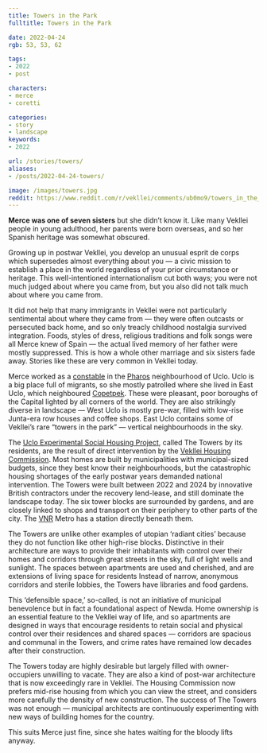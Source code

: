 ```yaml
---
title: Towers in the Park
fulltitle: Towers in the Park

date: 2022-04-24
rgb: 53, 53, 62

tags:
- 2022
- post

characters:
- merce
- coretti

categories:
- story
- landscape
keywords:
- 2022

url: /stories/towers/
aliases:
- /posts/2022-04-24-towers/

image: /images/towers.jpg
reddit: https://www.reddit.com/r/vekllei/comments/ub0mo9/towers_in_the_park/
---
```


**Merce was one of seven sisters** but she didn’t know it. Like many Vekllei people in young adulthood, her parents were born overseas, and so her Spanish heritage was somewhat obscured.

Growing up in postwar Vekllei, you develop an unusual esprit de corps which supersedes almost everything about you — a civic mission to establish a place in the world regardless of your prior circumstance or heritage. This well-intentioned internationalism cut both ways; you were not much judged about where you came from, but you also did not talk much about where you came from.

It did not help that many immigrants in Vekllei were not particularly sentimental about where they came from — they were often outcasts or persecuted back home, and so only treacly childhood nostalgia survived integration. Foods, styles of dress, religious traditions and folk songs were all Merce knew of Spain — the actual lived memory of her father were mostly suppressed. This is how a whole other marriage and six sisters fade away. Stories like these are very common in Vekllei today.

Merce worked as a [constable](/posts/2022-01-11-police/) in the [Pharos](/factbook/landscape/boroughs/pharos/) neighbourhood of Uclo. Uclo is a big place full of migrants, so she mostly patrolled where she lived in East Uclo, which neighboured [Copetpek](/factbook/landscape/boroughs/pharos/#copetpek). These were pleasant, poor boroughs of the Capital lighted by all corners of the world. They are also strikingly diverse in landscape — West Uclo is mostly pre-war, filled with low-rise Junta-era row houses and coffee shops. East Uclo contains some of Vekllei’s rare “towers in the park” — vertical neighbourhoods in the sky.

The [Uclo Experimental Social Housing Project](/factbook/landscape/boroughs/pharos/#uclo-experimental-social-housing-project), called The Towers by its residents, are the result of direct intervention by the [Vekllei Housing Commission](/factbook/society/government/#vekllei-housing-commission). Most homes are built by municipalities with municipal-sized budgets, since they best know their neighbourhoods, but the catastrophic housing shortages of the early postwar years demanded national intervention. The Towers were built between 2022 and 2024 by innovative British contractors under the recovery lend-lease, and still dominate the landscape today. The six tower blocks are surrounded by gardens, and are closely linked to shops and transport on their periphery to other parts of the city. The [VNR](/factbook/society/industry/rail/) Metro has a station directly beneath them.

The Towers are unlike other examples of utopian ‘radiant cities’ because they do not function like other high-rise blocks. Distinctive in their architecture are ways to provide their inhabitants with control over their homes and corridors through great streets in the sky, full of light wells and sunlight. The spaces between apartments are used and cherished, and are extensions of living space for residents Instead of narrow, anonymous corridors and sterile lobbies, the Towers have libraries and food gardens.

This ‘defensible space,’ so-called, is not an initiative of municipal benevolence but in fact a foundational aspect of Newda. Home ownership is an essential feature to the Vekllei way of life, and so apartments are designed in ways that encourage residents to retain social and physical control over their residences and shared spaces — corridors are spacious and communal in the Towers, and crime rates have remained low decades after their construction.

The Towers today are highly desirable but largely filled with owner-occupiers unwilling to vacate. They are also a kind of post-war architecture that is now exceedingly rare in Vekllei. The Housing Commission now prefers mid-rise housing from which you can view the street, and considers more carefully the density of new construction. The success of The Towers was not enough — municipal architects are continuously experimenting with new ways of building homes for the country.

This suits Merce just fine, since she hates waiting for the bloody lifts anyway.